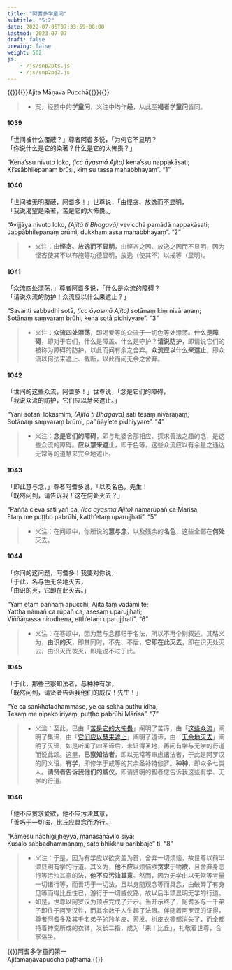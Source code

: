 ```yaml
---
title: "阿耆多学童问"
subtitle: "5:2"
date: 2022-07-05T07:33:59+08:00
lastmod: 2023-07-07
draft: false
brewing: false
weight: 502
js:
    - /js/snp2pts.js
    - /js/snp2pj2.js
---
```



{{<subtitle>}}{{<suttalink src="snp5.2">}}Ajita Māṇava Pucchā{{</suttalink>}}{{</subtitle>}}

> - 案，经题中的**学童问**，义注中均作**经**，从此至**褐者学童问**皆同。

#### 1039

「世间被什么覆蔽？」尊者阿耆多说，「为何它不显明？  
「你说什么是它的染著？什么是它的大怖畏？」

“Kena’ssu nivuto loko, <i>(icc āyasmā Ajito)</i> kena’ssu nappakāsati;  
Ki’ssābhilepanaṃ brūsi, kiṃ su tassa mahabbhayaṃ”. <q>1</q>

#### 1040

「世间被无明覆蔽，阿耆多！」世尊说，「由悭贪、放逸而不显明，  
「我说渴望是染著，苦是它的大怖畏。」

“Avijjāya nivuto loko, <i>(Ajitā ti Bhagavā)</i> vevicchā pamādā nappakāsati;  
Jappābhilepanaṃ brūmi, dukkham assa mahabbhayaṃ”. <q>2</q>

> - 义注：**由悭贪、放逸而不显明**，由悭吝之因、放逸之因而不显明，因为悭吝使其不以布施等功德显明，放逸（使其不）以戒等（显明）。

#### 1041

「众流四处漂荡，」尊者阿耆多说，「什么是众流的障碍？  
「请说众流的防护！众流应以什么来遮止？」

“Savanti sabbadhi sotā, <i>(icc āyasmā Ajito)</i> sotānaṃ kiṃ nivāraṇaṃ;  
Sotānaṃ saṃvaraṃ brūhi, kena sotā pidhiyyare”. <q>3</q>

> - 义注：**众流四处漂荡**，即渴爱等的众流于一切色等处漂荡。**什么是障碍**，即对于它们，什么是障盖、什么是守护？**请说防护**，即请说它们的被称为障碍的防护，以此而问有余之舍弃。**众流应以什么来遮止**，即众流以何法来遮止、截断，以此而问无余之舍弃。

#### 1042

「世间的这些众流，阿耆多！」世尊说，「念是它们的障碍，  
「我说众流的防护，它们应以慧来遮止。」

“Yāni sotāni lokasmiṃ, <i>(Ajitā ti Bhagavā)</i> sati tesaṃ nivāraṇaṃ;  
Sotānaṃ saṃvaraṃ brūmi, paññāy’ete pidhiyyare”. <q>4</q>

> - 义注：**念是它们的障碍**，即与毗婆舍那相应、探求善法之趣的念，是这些众流的障碍。**应以慧来遮止**，即于色等，这些众流应以有余量之通达无常等的道慧来完全地遮止。

#### 1043

「即此慧与念，」尊者阿耆多说，「以及名色，先生！  
「既然问到，请告诉我！这在何处灭去？」

“Paññā c’eva sati yañ ca, <i>(icc āyasmā Ajito)</i> nāmarūpañ ca Mārisa;  
Etaṃ me puṭṭho pabrūhi, katth’etaṃ uparujjhati”. <q>5</q>

> - 义注：在问颂中，你所说的**慧与念**，以及残余的**名色**，这些全部在**何处**灭去。

#### 1044

「你问的这问题，阿耆多！我要对你说，  
「于此，名与色无余地灭去，  
「由识的灭，它即在此灭去。」

“Yam etaṃ pañhaṃ apucchi, Ajita taṃ vadāmi te;  
Yattha nāmañ ca rūpañ ca, asesaṃ uparujjhati;  
Viññāṇassa nirodhena, etth’etaṃ uparujjhati”. <q>6</q>

> - 义注：在答颂中，因为慧与念都归于名法，所以不再个别叙述。其略义为，**由识的灭**，即其同时，不先、不后，**它即在此灭去**，即在识灭处灭去，由识灭而彼灭，即是说不过于此。

#### 1045

「于此，那些已察知法者，与种种有学，  
「既然问到，请贤者告诉我他们的威仪！先生！」

“Ye ca saṅkhātadhammāse, ye ca sekhā puthū idha;  
Tesaṃ me nipako iriyaṃ, puṭṭho pabrūhi Mārisa”. <q>7</q>

> - 义注：至此，已由「[苦是它的大怖畏](#1040)」阐明了苦谛，由「[这些众流](#1042)」阐明了集谛，由「[它们应以慧来遮止](#1042)」阐明了道谛，由「[无余地灭去](#1044)」阐明了灭谛，如是听闻了四圣谛后，未证得圣地，再问有学与无学的行道而说此颂。这里，**已察知法者**，即以无常等审虑诸法者，于此是阿罗汉的同义语。**有学**，即修学于戒等的其余圣补特伽罗。**种种**，即众多七类人。**请贤者告诉我他们的威仪**，即请贤明的智者您告诉我这些有学、无学的行道。

#### 1046

「他不应贪求爱欲，他不应污浊其意，  
「善巧于一切法，比丘应具念而游行。」

“Kāmesu nābhigijjheyya, manasānāvilo siyā;  
Kusalo sabbadhammānaṃ, sato bhikkhu paribbaje” ti. <q>8</q>

> - 义注：于是，因为有学应以欲贪盖为首，舍弃一切烦恼，故世尊以前半颂显明有学的行道。其义为，**他不应**以烦恼欲**贪求**于物**欲**，且舍弃身恶行等污浊其意的法，**他不应污浊其意**。然而，因为无学由以无常等考量一切诸行等，而善巧于一切法，且以身随观念等而具念，由破碎了有身见等而得比丘性已，游行于一切威仪路，故以后半颂显明无学的行道。
> - 如是，世尊以阿罗汉为顶点完成了开示。当开示终了，阿耆多与一千弟子即住于阿罗汉性，而其余数千人生起了法眼。伴随着阿罗汉的证得，尊者阿耆多及其千名弟子的羚羊皮、萦发、树皮衣等都消失了，而全都持着神变所成的衣钵，发长二指，成为「来！比丘」，礼敬着世尊，合掌落坐。


{{<eof>}}阿耆多学童问第一<br>Ajitamāṇavapucchā paṭhamā.{{</eof>}}